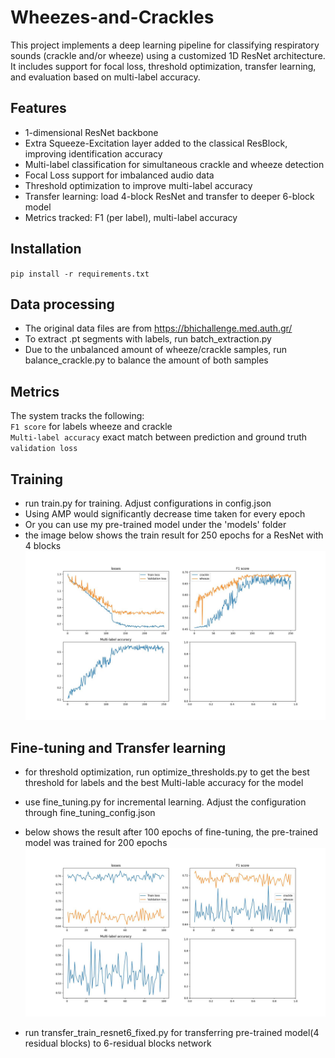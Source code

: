 # Wheezes-and-Crackles
This project implements a deep learning pipeline for classifying respiratory sounds (crackle and/or wheeze) using a customized 1D ResNet architecture. It includes support for focal loss, threshold optimization, transfer learning, and evaluation based on multi-label accuracy.

## Features
- 1-dimensional ResNet backbone 
- Extra Squeeze-Excitation layer added to the classical ResBlock, improving identification accuracy
- Multi-label classification for simultaneous crackle and wheeze detection
- Focal Loss support for imbalanced audio data
- Threshold optimization to improve multi-label accuracy
- Transfer learning: load 4-block ResNet and transfer to deeper 6-block model
- Metrics tracked: F1 (per label), multi-label accuracy

##  Installation
`pip install -r requirements.txt`

##  Data processing 
- The original data files are from https://bhichallenge.med.auth.gr/
- To extract .pt segments with labels, run batch_extraction.py
- Due to the unbalanced amount of wheeze/crackle samples, run balance_crackle.py to balance the amount of both samples

##  Metrics
The system tracks the following:  
`F1 score` for labels wheeze and crackle   
`Multi-label accuracy` exact match between prediction and ground truth  
`validation loss`

##  Training
-  run train.py for training. Adjust configurations in config.json
-  Using AMP would significantly decrease time taken for every epoch
-  Or you can use my pre-trained model under the 'models' folder
-  the image below shows the train result for 250 epochs for a ResNet with 4 blocks
  ![Train result after 250 epochs, with 4 residual blocks](Result%20plots/Train_result_250_epoch.jpeg)

##  Fine-tuning and Transfer learning
-  for threshold optimization, run optimize_thresholds.py to get the best threshold for labels and the best Multi-lable accuracy for the model
-  use fine_tuning.py for incremental learning. Adjust the configuration through fine_tuning_config.json
-  below shows the result after 100 epochs of fine-tuning, the pre-trained model was trained for 200 epochs
  ![fine-tuning result](Result%20plots/200E+100T_1.jpeg)

-  run transfer_train_resnet6_fixed.py for transferring pre-trained model(4 residual blocks) to 6-residual blocks network
  

